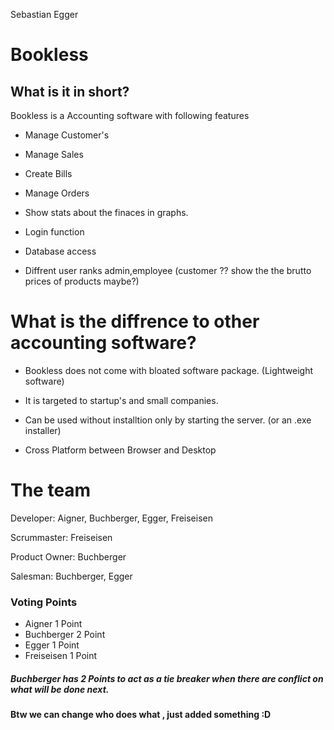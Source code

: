 Sebastian Egger
# Bookless

## What is it in short?

Bookless is a Accounting software with following features

- Manage Customer's 

- Manage Sales

- Create Bills

- Manage Orders

- Show stats about the finaces in graphs.

- Login function

- Database access

- Diffrent user ranks admin,employee (customer ?? show the the brutto prices of products maybe?)

# What is the diffrence to other accounting software?

- Bookless does not come with bloated software package. (Lightweight software)

- It is targeted to startup's and small companies.

- Can be used without installtion only by starting the server. (or an .exe installer)

- Cross Platform between Browser and Desktop

# The team

Developer: Aigner, Buchberger, Egger, Freiseisen

Scrummaster: Freiseisen

Product Owner: Buchberger

Salesman: Buchberger, Egger

### Voting Points

- Aigner 1 Point
- Buchberger 2 Point
- Egger 1 Point
- Freiseisen 1 Point

##### Buchberger has 2 Points to act as a tie breaker when there are conflict on what will be done next.


#### Btw we can change who does what , just added something :D
